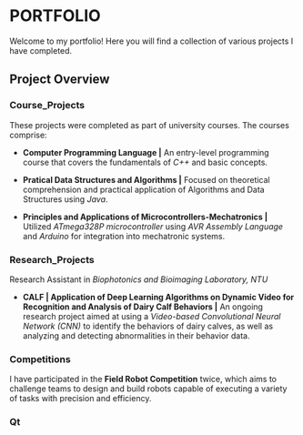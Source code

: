 # PORTFOLIO

Welcome to my portfolio! Here you will find a collection of various projects I have completed.

## Project Overview

### Course_Projects

These projects were completed as part of university courses. The courses comprise:

+ **Computer Programming Language |** An entry-level programming course that covers the fundamentals of *C++* and basic concepts.
 
+ **Pratical Data Structures and Algorithms |** Focused on theoretical comprehension and practical application of Algorithms and Data Structures using *Java*.

+ **Principles and Applications of Microcontrollers-Mechatronics |** Utilized *ATmega328P microcontroller* using *AVR Assembly Language* and *Arduino* for integration into mechatronic systems.   
 
### Research_Projects

Research Assistant in *Biophotonics and Bioimaging Laboratory, NTU*
+ **CALF | Application of Deep Learning Algorithms on Dynamic Video for
Recognition and Analysis of Dairy Calf Behaviors |** An ongoing research project aimed at using a *Video-based Convolutional Neural Network (CNN)* to identify the behaviors of dairy calves, as well as analyzing and detecting abnormalities in their behavior data.

### Competitions

I have participated in the **Field Robot Competition** twice, which aims to challenge teams to design and build robots capable of executing a variety of tasks with precision and efficiency.



### Qt
